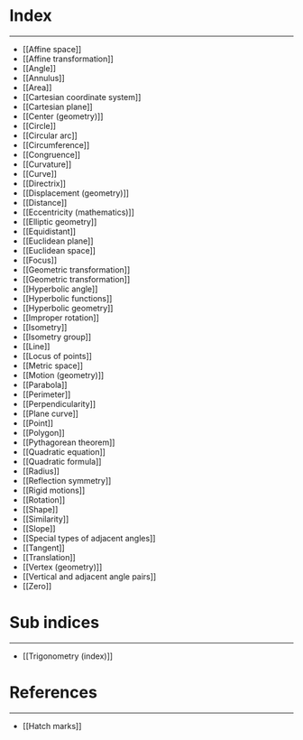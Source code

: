 # Index
---
- [[Affine space]]
- [[Affine transformation]]
- [[Angle]]
- [[Annulus]]
- [[Area]]
- [[Cartesian coordinate system]]
- [[Cartesian plane]]
- [[Center (geometry)]]
- [[Circle]]
- [[Circular arc]]
- [[Circumference]]
- [[Congruence]]
- [[Curvature]]
- [[Curve]]
- [[Directrix]]
- [[Displacement (geometry)]]
- [[Distance]]
- [[Eccentricity (mathematics)]]
- [[Elliptic geometry]]
- [[Equidistant]]
- [[Euclidean plane]]
- [[Euclidean space]]
- [[Focus]]
- [[Geometric transformation]]
- [[Geometric transformation]]
- [[Hyperbolic angle]]
- [[Hyperbolic functions]]
- [[Hyperbolic geometry]]
- [[Improper rotation]]
- [[Isometry]]
- [[Isometry group]]
- [[Line]]
- [[Locus of points]]
- [[Metric space]]
- [[Motion (geometry)]]
- [[Parabola]]
- [[Perimeter]]
- [[Perpendicularity]]
- [[Plane curve]]
- [[Point]]
- [[Polygon]]
- [[Pythagorean theorem]]
- [[Quadratic equation]]
- [[Quadratic formula]]
- [[Radius]]
- [[Reflection symmetry]]
- [[Rigid motions]]
- [[Rotation]]
- [[Shape]]
- [[Similarity]]
- [[Slope]]
- [[Special types of adjacent angles]]
- [[Tangent]]
- [[Translation]]
- [[Vertex (geometry)]]
- [[Vertical and adjacent angle pairs]]
- [[Zero]]

# Sub indices
---
- [[Trigonometry (index)]]

# References
---
- [[Hatch marks]]